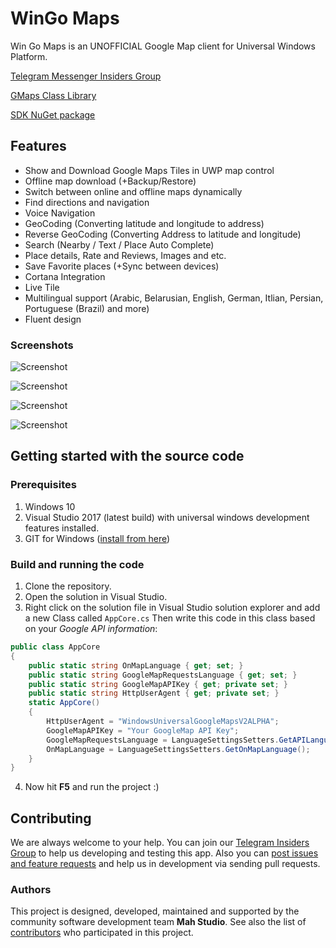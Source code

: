 # WinGo Maps 

Win Go Maps is an UNOFFICIAL Google Map client for Universal Windows Platform.

[Telegram Messenger Insiders Group](https://t.me/joinchat/DQwGRhG-DXgBJNDWjGEoZQ)

[GMaps Class Library](https://github.com/NGame1/UWPGmaps.SDK)

[SDK NuGet package](https://www.nuget.org/packages/GMapsUWPSDK)

## Features

- Show and Download Google Maps Tiles in UWP map control
- Offline map download (+Backup/Restore)
- Switch between online and offline maps dynamically 
- Find directions and navigation
- Voice Navigation
- GeoCoding (Converting latitude and longitude to address)
- Reverse GeoCoding (Converting Address to latitude and longitude)
- Search (Nearby / Text / Place Auto Complete)
- Place details, Rate and Reviews, Images and etc.
- Save Favorite places (+Sync between devices)
- Cortana Integration
- Live Tile
- Multilingual support (Arabic, Belarusian, English, German, Itlian, Persian, Portuguese (Brazil) and more)
- Fluent design

### Screenshots
![Screenshot](http://s9.picofile.com/file/8319001000/image_2018_02_09_23_23_27.png)

![Screenshot](http://s8.picofile.com/file/8319001034/image_2018_02_09_23_23_01.png)

![Screenshot](http://s8.picofile.com/file/8319001042/image_2018_02_09_23_25_39.png)

![Screenshot](http://s8.picofile.com/file/8319001100/image_2018_02_09_23_28_07.png)

## Getting started with the source code

### Prerequisites

1. Windows 10
2. Visual Studio 2017 (latest build) with universal windows development features installed.
3. GIT for Windows ([install from here](http://gitforwindows.org/))

### Build and running the code

1. Clone the repository.
2. Open the solution in Visual Studio.
3. Right click on the solution file in Visual Studio solution explorer and add a new Class called `AppCore.cs`
Then write this code in this class based on your *Google API information*: 

```csharp
public class AppCore
{
    public static string OnMapLanguage { get; set; }
    public static string GoogleMapRequestsLanguage { get; set; }
    public static string GoogleMapAPIKey { get; private set; }
    public static string HttpUserAgent { get; private set; }
    static AppCore()
    {
        HttpUserAgent = "WindowsUniversalGoogleMapsV2ALPHA";
        GoogleMapAPIKey = "Your GoogleMap API Key";
        GoogleMapRequestsLanguage = LanguageSettingsSetters.GetAPILanguage();
        OnMapLanguage = LanguageSettingsSetters.GetOnMapLanguage();
    }
}
```

4. Now hit **F5** and run the project :)

## Contributing

We are always welcome to your help. You can join our [Telegram Insiders Group](https://t.me/joinchat/DQwGRhG-DXgBJNDWjGEoZQ) to help us developing and testing this app. Also you can [post issues and feature requests](https://github.com/MahStudio/WinGo-Maps/issues) and help us in development via sending pull requests. 

### Authors

This project is designed, developed, maintained and supported by the community software development team **Mah Studio**.
See also the list of [contributors](https://github.com/MahStudio/WinGo-Maps/contributors) who participated in this project.
